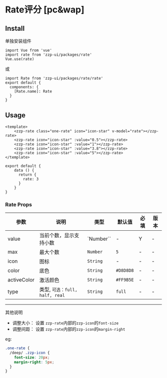 # Rate评分 [pc&wap]

## Install

单独安装组件
```vue
import Vue from 'vue'
import rate from 'zzp-ui/packages/rate'
Vue.use(rate)
```
或
```vue
import Rate from 'zzp-ui/packages/rate/rate'
export default {
  components: {
    [Rate.name]: Rate
  }
}
```

## Usage

```vue
<template>
    <zzp-rate class="one-rate" icon="icon-star" v-model="rate"></zzp-rate>
    <zzp-rate icon="icon-star" :value="0.5"></zzp-rate>
    <zzp-rate icon="icon-star" :value="1"></zzp-rate>
    <zzp-rate icon="icon-star" :value="3.8"></zzp-rate>
    <zzp-rate icon="icon-star" :value="5"></zzp-rate>
</template>

export default {
    data () {
      return {
        rate: 3
      }
    }
}
```

### Rate Props 

| 参数 | 说明 | 类型 | 默认值 | 必填 | 版本 |
| ---- | ---- | ---- | ---- | ---- | ---- |
| value | 当前个数，显示支持小数 | `Number`` | - | Y | - |
| max | 最大个数 | `Number` | `5` | - | - |
| icon | 图标 | `String` | - | - | - |
| color | 底色 | `String` | `#D8D8D8` | - | - |
| activeColor | 激活颜色 | `String` | `#FF9B5E` | - | - |
| type | 类型, `可选：full, half, real` | `String` | `full` | - | - |

--- 

其他说明

* 调整大小： 设置 `zzp-rate`内部的`zzp-icon`的`font-size`
* 调整间距： 设置 `zzp-rate`内部的`zzp-icon`的`margin-right`

eg:
```scss
.one-rate {
  /deep/ .zzp-icon {
    font-size: 20px;
    margin-right: 5px;
  }
}
```

